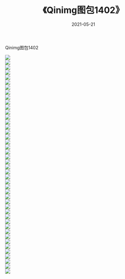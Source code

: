 ﻿---
layout: post
title:  《Qinimg图包1402》
date:   2021-05-21
img: http://imgx.orgx.ga/Qinimg图包/Qinimg图包1402/000.jpg
categories: [美女, 清纯, 唯美]
---

Qinimg图包1402

 ![](http://imgx.orgx.ga/Qinimg图包/Qinimg图包1402/001.jpg) <br>![](http://imgx.orgx.ga/Qinimg图包/Qinimg图包1402/002.jpg) <br>![](http://imgx.orgx.ga/Qinimg图包/Qinimg图包1402/003.jpg) <br>![](http://imgx.orgx.ga/Qinimg图包/Qinimg图包1402/004.jpg) <br>![](http://imgx.orgx.ga/Qinimg图包/Qinimg图包1402/005.jpg) <br>![](http://imgx.orgx.ga/Qinimg图包/Qinimg图包1402/006.jpg) <br>![](http://imgx.orgx.ga/Qinimg图包/Qinimg图包1402/007.jpg) <br>![](http://imgx.orgx.ga/Qinimg图包/Qinimg图包1402/008.jpg) <br>![](http://imgx.orgx.ga/Qinimg图包/Qinimg图包1402/009.jpg) <br>![](http://imgx.orgx.ga/Qinimg图包/Qinimg图包1402/010.jpg) <br>![](http://imgx.orgx.ga/Qinimg图包/Qinimg图包1402/011.jpg) <br>![](http://imgx.orgx.ga/Qinimg图包/Qinimg图包1402/012.jpg) <br>![](http://imgx.orgx.ga/Qinimg图包/Qinimg图包1402/013.jpg) <br>![](http://imgx.orgx.ga/Qinimg图包/Qinimg图包1402/014.jpg) <br>![](http://imgx.orgx.ga/Qinimg图包/Qinimg图包1402/015.jpg) <br>![](http://imgx.orgx.ga/Qinimg图包/Qinimg图包1402/016.jpg) <br>![](http://imgx.orgx.ga/Qinimg图包/Qinimg图包1402/017.jpg) <br>![](http://imgx.orgx.ga/Qinimg图包/Qinimg图包1402/018.jpg) <br>![](http://imgx.orgx.ga/Qinimg图包/Qinimg图包1402/019.jpg) <br>![](http://imgx.orgx.ga/Qinimg图包/Qinimg图包1402/020.jpg) <br>![](http://imgx.orgx.ga/Qinimg图包/Qinimg图包1402/021.jpg) <br>![](http://imgx.orgx.ga/Qinimg图包/Qinimg图包1402/022.jpg) <br>![](http://imgx.orgx.ga/Qinimg图包/Qinimg图包1402/023.jpg) <br>![](http://imgx.orgx.ga/Qinimg图包/Qinimg图包1402/024.jpg) <br>![](http://imgx.orgx.ga/Qinimg图包/Qinimg图包1402/025.jpg) <br>![](http://imgx.orgx.ga/Qinimg图包/Qinimg图包1402/026.jpg) <br>![](http://imgx.orgx.ga/Qinimg图包/Qinimg图包1402/027.jpg) <br>![](http://imgx.orgx.ga/Qinimg图包/Qinimg图包1402/028.jpg) <br>![](http://imgx.orgx.ga/Qinimg图包/Qinimg图包1402/029.jpg) <br>![](http://imgx.orgx.ga/Qinimg图包/Qinimg图包1402/030.jpg) <br>![](http://imgx.orgx.ga/Qinimg图包/Qinimg图包1402/031.jpg) <br>![](http://imgx.orgx.ga/Qinimg图包/Qinimg图包1402/032.jpg) <br>![](http://imgx.orgx.ga/Qinimg图包/Qinimg图包1402/033.jpg) <br>![](http://imgx.orgx.ga/Qinimg图包/Qinimg图包1402/034.jpg) <br>![](http://imgx.orgx.ga/Qinimg图包/Qinimg图包1402/035.jpg) <br>![](http://imgx.orgx.ga/Qinimg图包/Qinimg图包1402/036.jpg) <br>![](http://imgx.orgx.ga/Qinimg图包/Qinimg图包1402/037.jpg) <br>![](http://imgx.orgx.ga/Qinimg图包/Qinimg图包1402/038.jpg) <br>![](http://imgx.orgx.ga/Qinimg图包/Qinimg图包1402/039.jpg) <br>![](http://imgx.orgx.ga/Qinimg图包/Qinimg图包1402/040.jpg) <br>![](http://imgx.orgx.ga/Qinimg图包/Qinimg图包1402/041.jpg) <br>![](http://imgx.orgx.ga/Qinimg图包/Qinimg图包1402/042.jpg) <br>![](http://imgx.orgx.ga/Qinimg图包/Qinimg图包1402/043.jpg) <br>![](http://imgx.orgx.ga/Qinimg图包/Qinimg图包1402/044.jpg) <br>